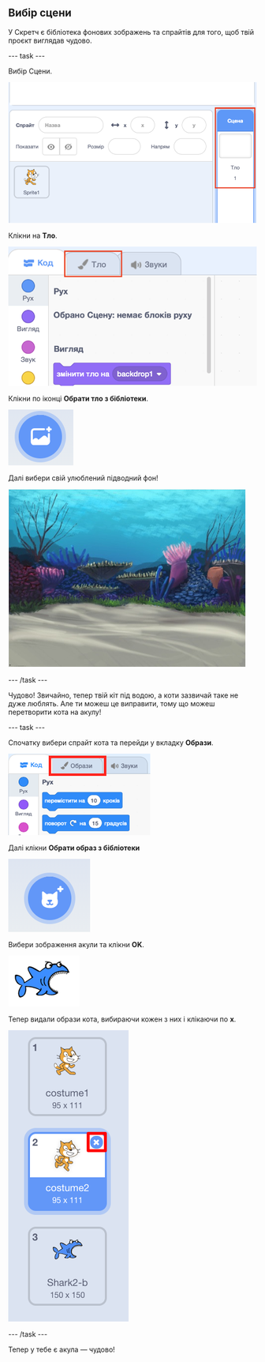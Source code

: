 ## Вибір сцени

У Скретч є бібліотека фонових зображень та спрайтів для того, щоб твій проєкт виглядав чудово.

--- task ---

Вибір Сцени.

![Вибір сцени](images/looksSelectStage.png)

Клікни на **Тло**.

![Вкладка Тло](images/looksBackdrops.png)

Клікни по іконці **Обрати тло з бібліотеки**.

![Іконка Обрати тло](images/looksChooseBg.png)

Далі вибери свій улюблений підводний фон!

![Підводна сцена](images/looksUnderwater.png)

--- /task ---

Чудово! Звичайно, тепер твій кіт під водою, а коти зазвичай таке не дуже люблять. Але ти можеш це виправити, тому що можеш перетворити кота на акулу!

--- task ---

Спочатку вибери спрайт кота та перейди у вкладку **Образи**.

![](images/cool2.png)

Далі клікни **Обрати образ з бібліотеки**

![](images/cool3.png)

Вибери зображення акули та клікни **OK**.

![Образ акули](images/looksShark.png)

Тепер видали образи кота, вибираючи кожен з них і клікаючи по **x**.

![](images/coolDeleteCostumes.png)

--- /task ---

Тепер у тебе є акула — чудово!